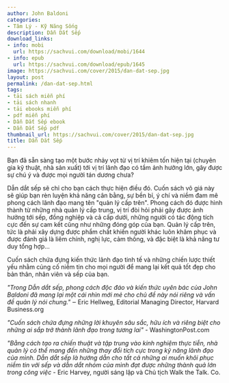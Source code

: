 ```yaml
---
author: John Baldoni
categories:
- Tâm Lý - Kỹ Năng Sống
description: Dẫn Dắt Sếp
download_links:
- info: mobi
  url: https://sachvui.com/download/mobi/1644
- info: epub
  url: https://sachvui.com/download/epub/1645
image: https://sachvui.com/cover/2015/dan-dat-sep.jpg
layout: post
permalink: /dan-dat-sep.html
tags:
- tải sách miễn phí
- tải sách nhanh
- tải ebooks miễn phí
- pdf miễn phí
- Dẫn Dắt Sếp ebook
- Dẫn Dắt Sếp pdf
thumbnail_url: https://sachvui.com/cover/2015/dan-dat-sep.jpg
title: Dẫn Dắt Sếp
---
```


 <div class="item-desc text-justify"> <p>Bạn đã sẵn sàng tạo một bước nhảy vọt từ vị trí khiêm tốn hiện tại (chuyên gia kỹ thuật, nhà sản xuất) tới vị trí lãnh đạo có tầm ảnh hưởng lớn, gây được sự chú ý và được mọi người tán dương chưa?</p><p>Dẫn dắt sếp sẽ chỉ cho bạn cách thực hiện điều đó. Cuốn sách vô giá này sẽ giúp bạn rèn luyện khả năng cân bằng, sự bền bỉ, ý chí và niềm đam mê phong cách lãnh đạo mang tên "quản lý cấp trên". Phong cách đó được hình thành từ những nhà quản lý cấp trung, vị trí đòi hỏi phải gây được ảnh hưởng tới sếp, đồng nghiệp và cả cấp dưới, những người có tác động tích cực đến sự cam kết cũng như những đóng góp của bạn. Quản lý cấp trên, tức là phải xây dựng được phẩm chất khiến người khác luôn khâm phục và được đánh giá là liêm chính, nghị lực, cảm thông, và đặc biệt là khả năng tư duy tổng hợp...</p><p>Cuốn sách chứa đựng kiến thức lãnh đạo tinh tế và những chiến lược thiết yếu nhằm củng cố niềm tin cho mọi người để mang lại kết quả tốt đẹp cho bản thân, nhân viên và sếp của bạn.</p><p><em>"Trong Dẫn dắt sếp, phong cách độc đáo và kiến thức uyên bác của John Baldoni đã mang lại một cái nhìn mới mẻ cho chủ đề này nói riêng và vấn đề quản lý nói chung." </em>‒ Eric Hellweg, Editorial Managing Director, Harvard Business.org</p><p><em>"Cuốn sách chứa đựng những lời khuyên sâu sắc, hữu ích và riêng biệt cho những ai sắp trở thành lãnh đạo trong tương lai"</em> - WashingtonPost.com</p><p><em>"Bằng cách tạo ra chiến thuật và tập trung vào kinh nghiệm thực tiễn, nhà quản lý có thể mang đến những thay đổi tích cực trong kỹ năng lãnh đạo của mình. Dẫn dắt sếp là hướng dẫn cho tất cả những ai muốn khôi phục niềm tin với sếp và dẫn dắt nhóm của mình đạt được những thành quả lớn trong công việc </em>- Eric Harvey, người sáng lập và Chủ tịch Walk the Talk. Co.</p> </div>